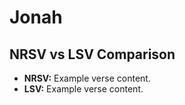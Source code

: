 # Jonah

## NRSV vs LSV Comparison

- **NRSV:** Example verse content.
- **LSV:** Example verse content.
